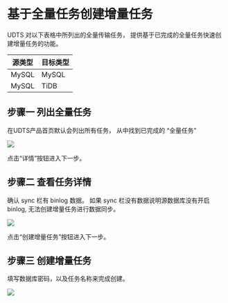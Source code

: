 # 基于全量任务创建增量任务

UDTS 对以下表格中所列出的全量传输任务， 提供基于已完成的全量任务快速创建增量任务的功能。 

|源类型| 目标类型|
| --- | --- |
| MySQL | MySQL |
| MySQL | TiDB |

## 步骤一 列出全量任务

在UDTS产品首页默认会列出所有任务， 从中找到已完成的 “全量任务” 

![](http://udts-doc.cn-bj.ufileos.com/connect004.png)

点击“详情”按钮进入下一步。

## 步骤二 查看任务详情

确认 sync 栏有 binlog 数据。 如果 sync 栏没有数据说明源数据库没有开启binlog, 无法创建增量任务进行数据同步。

![](http://udts-doc.cn-bj.ufileos.com/create006.png)

点击“创建增量任务”按钮进入下一步。

## 步骤三 创建增量任务

填写数据库密码，以及任务名称来完成创建。

![](http://udts-doc.cn-bj.ufileos.com/create007-2.png)





